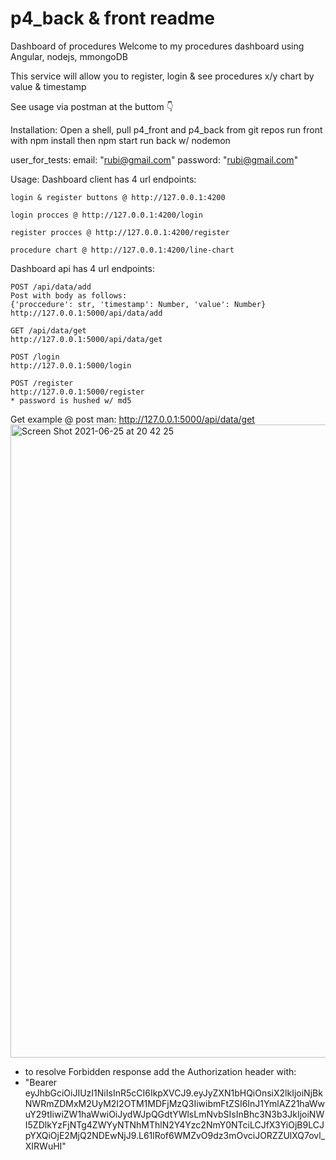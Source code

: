 # p4_back & front readme

Dashboard of procedures
Welcome to my procedures dashboard using Angular, nodejs, mmongoDB

This service will allow you to register, login & see procedures x/y chart by value & timestamp

See usage via postman at the buttom 👇

Installation:
  Open a shell, pull p4_front and p4_back from git repos
  run front with npm install then npm start
  run back w/ nodemon

  user_for_tests:
    email: "rubi@gmail.com"
    password: "rubi@gmail.com"

Usage:
  Dashboard client has 4 url endpoints:
    
    login & register buttons @ http://127.0.0.1:4200
    
    login procces @ http://127.0.0.1:4200/login
    
    register procces @ http://127.0.0.1:4200/register

    procedure chart @ http://127.0.0.1:4200/line-chart

  Dashboard api has 4 url endpoints:
    
    POST /api/data/add
    Post with body as follows:
    {'proccedure': str, 'timestamp': Number, 'value': Number}
    http://127.0.0.1:5000/api/data/add

    GET /api/data/get
    http://127.0.0.1:5000/api/data/get

    POST /login
    http://127.0.0.1:5000/login

    POST /register
    http://127.0.0.1:5000/register
    * password is hushed w/ md5


Get example @ post man:
http://127.0.0.1:5000/api/data/get
<img width="1013" alt="Screen Shot 2021-06-25 at 20 42 25" src="https://user-images.githubusercontent.com/44895102/123464728-e031dc80-d5f5-11eb-83fc-c871a52101ec.png">

* to resolve Forbidden response add the Authorization header with:
* "Bearer eyJhbGciOiJIUzI1NiIsInR5cCI6IkpXVCJ9.eyJyZXN1bHQiOnsiX2lkIjoiNjBkNWRmZDMxM2UyM2I2OTM1MDFjMzQ3IiwibmFtZSI6InJ1YmlAZ21haWwuY29tIiwiZW1haWwiOiJydWJpQGdtYWlsLmNvbSIsInBhc3N3b3JkIjoiNWI5ZDlkYzFjNTg4ZWYyNTNhMThlN2Y4Yzc2NmY0NTciLCJfX3YiOjB9LCJpYXQiOjE2MjQ2NDEwNjJ9.L61lRof6WMZvO9dz3mOvciJORZZUlXQ7ovl_XIRWuHI"
